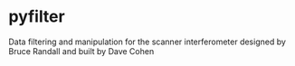 # pyfilter
Data filtering and manipulation for the scanner interferometer designed by Bruce Randall and built by Dave Cohen
